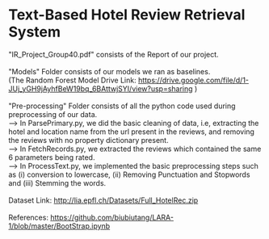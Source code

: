 # Text-Based Hotel Review Retrieval System

 "IR_Project_Group40.pdf" consists of the Report of our project. <br /> <br />
 "Models" Folder consists of our models we ran as baselines. <br />
    (The Random Forest Model Drive Link: https://drive.google.com/file/d/1-JUj_yGH9jAyhfBeW19bq_6BAttwjSYI/view?usp=sharing )   <br /> <br />
  "Pre-processing" Folder consists of all the python code used during preprocessing of our data. <br />
         --> In ParsePrimary.py, we did the basic cleaning of data, i.e, extracting the hotel and location name from the url present in the reviews, and removing the reviews with no property dictionary present. <br />
         --> In FetchRecords.py, we extracted the reviews which contained the same 6 parameters being rated. <br />
         --> In ProcessText.py, we implemented the basic preprocessing steps such as (i) conversion to lowercase, (ii) Removing Punctuation and Stopwords and (iii) Stemming the words. <br /> <br />
 Dataset Link: http://lia.epfl.ch/Datasets/Full_HotelRec.zip <br /> <br />
References: https://github.com/biubiutang/LARA-1/blob/master/BootStrap.ipynb
